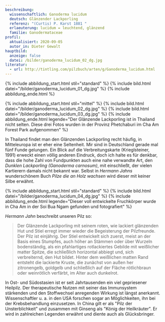 ```yaml
---
beschreibung:
  wissenschaftlich: Ganoderma lucidum
  deutsch: Glänzender Lackporling
  referenz: "(Curtis) P. Karst 1881 "
  erlaeuterung: lucidum = leuchtend, glänzend
  familie: Ganodermataceae
profil:
  aktualisiert: 2020-09-05
  autor_in: Dieter Gewalt
hauptbild:
  anzeige: false
  datei: /bilder/ganoderma_lucidum_02_dg.jpg
literatur:
  - url: http://tintling.com/pilzbuch/arten/g/Ganoderma_lucidum.html
---
```

{% include abbildung_start.html stil="standard" %}
{% include bild.html datei="/bilder/ganoderma_lucidum_01_dg.jpg" %}
{% include abbildung_ende.html %}

{% include abbildung_start.html stil="mittel" %}
{% include bild.html datei="/bilder/ganoderma_lucidum_02_dg.jpg" %}
{% include bild.html datei="/bilder/ganoderma_lucidum_03_dg.jpg" %}
{% include abbildung_ende.html legende="Der Glänzende Lackporling ist in Thailand nicht selten. Diese drei Fotos wurden in der Provinz Phetchaburi im Cha Am Forest Park aufgenommen" %}

In Thailand findet man den Glänzenden Lackporling recht häufig, in Mitteleuropa ist er eher eine Seltenheit. Mir sind in Deutschland gerade mal fünf Funde gelungen. Ein Blick auf die Verbreitungskarte (Krieglsteiner, 1991) erweckt einen völlig anderen Eindruck, doch ich halte es für denkbar, dass die hohe Zahl von Fundpunkten auch eine nahe verwandte Art, den *Dunklen Lackporling (Ganoderma carnosum)*, mit einschließt, der vielen Kartierern damals nicht bekannt war. Selbst in *Hermann Jahns* wunderschönem Buch *Pilze die an Holz wachsen* wird dieser mit keiner Silbe erwähnt.

{% include abbildung_start.html stil="standard" %}
{% include bild.html datei="/bilder/ganoderma_lucidum_04_dg.jpg" %}
{% include abbildung_ende.html legende="Dieser voll entwickelte Fruchkörper wurde in Cha Am in der Soi Bua Ngam gefunden und fotografiert" %}

*Hermann Jahn* beschreibt unseren Pilz so: 

> Der Glänzende Lackporling mit seinem roten, wie lackiert glänzenden Hut und Stiel erregt immer wieder die Begeisterung der Pilzfreunde. Der Pilz ist einjährig. Der Stiel entwickelt sich zuerst, meist an der Basis eines Stumpfes, auch höher an Stämmen oder über Wurzeln bodenständig, als ein pfahlartiges rotlackiertes Gebilde mit weißlicher matter Spitze, die schließlich horizontal abbiegt und, sich verbreiternd, den Hut bildet. Hinter dem weißlichen matten Rand entsteht die lackierte Kruste, die zunächst von außen her zitronengelb, goldgelb und schließlich auf der Fläche rötlichbraun oder weinrötlich verfärbt, im Alter auch dunkelrot. 

ln Ost- und Südostasien ist er seit Jahrtausenden ein viel gepriesener Heilpilz. Der therapeutische Nutzen mit seiner das Immunsystem stärkenden und den Stoffwechsel anregenden Wirkung ist längst anerkannt. Wissenschaftler u. a. in den USA forschen sogar an Möglichkeiten, ihn bei der Krebsbehandlung einzusetzen. In China gilt er als "Pilz der Unsterblichkeit" und zusammen mit Ginseng als "König der Heilkräuter". Er wird in zahlreichen Legenden erwähnt und diente auch als Glücksbringer.
